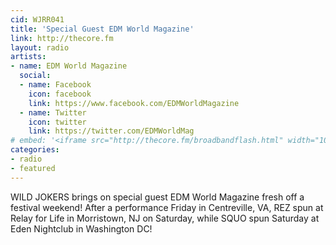 ```yaml
---
cid: WJRR041
title: 'Special Guest EDM World Magazine'
link: http://thecore.fm
layout: radio
artists: 
- name: EDM World Magazine
  social:
  - name: Facebook
    icon: facebook
    link: https://www.facebook.com/EDMWorldMagazine
  - name: Twitter
    icon: twitter
    link: https://twitter.com/EDMWorldMag
# embed: '<iframe src="http://thecore.fm/broadbandflash.html" width="100%" height="350px"></iframe>'
categories:
- radio
- featured
---
```


WILD JOKERS brings on special guest EDM World Magazine fresh off a festival weekend! After a performance Friday in Centreville, VA, REZ spun at Relay for Life in Morristown, NJ on Saturday, while SQUO spun Saturday at Eden Nightclub in Washington DC!